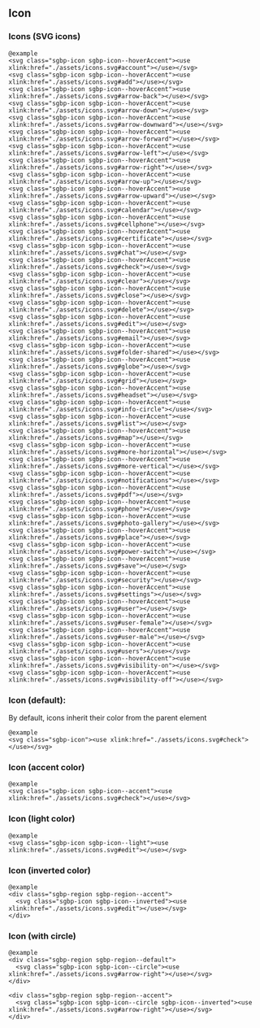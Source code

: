 ## Icon

### Icons (SVG icons)

    @example
    <svg class="sgbp-icon sgbp-icon--hoverAccent"><use xlink:href="./assets/icons.svg#account"></use></svg>
    <svg class="sgbp-icon sgbp-icon--hoverAccent"><use xlink:href="./assets/icons.svg#add"></use></svg>
    <svg class="sgbp-icon sgbp-icon--hoverAccent"><use xlink:href="./assets/icons.svg#arrow-back"></use></svg>
    <svg class="sgbp-icon sgbp-icon--hoverAccent"><use xlink:href="./assets/icons.svg#arrow-down"></use></svg>
    <svg class="sgbp-icon sgbp-icon--hoverAccent"><use xlink:href="./assets/icons.svg#arrow-downward"></use></svg>
    <svg class="sgbp-icon sgbp-icon--hoverAccent"><use xlink:href="./assets/icons.svg#arrow-forward"></use></svg>
    <svg class="sgbp-icon sgbp-icon--hoverAccent"><use xlink:href="./assets/icons.svg#arrow-left"></use></svg>
    <svg class="sgbp-icon sgbp-icon--hoverAccent"><use xlink:href="./assets/icons.svg#arrow-right"></use></svg>
    <svg class="sgbp-icon sgbp-icon--hoverAccent"><use xlink:href="./assets/icons.svg#arrow-up"></use></svg>
    <svg class="sgbp-icon sgbp-icon--hoverAccent"><use xlink:href="./assets/icons.svg#arrow-upward"></use></svg>
    <svg class="sgbp-icon sgbp-icon--hoverAccent"><use xlink:href="./assets/icons.svg#calendar"></use></svg>
    <svg class="sgbp-icon sgbp-icon--hoverAccent"><use xlink:href="./assets/icons.svg#cellphone"></use></svg>
    <svg class="sgbp-icon sgbp-icon--hoverAccent"><use xlink:href="./assets/icons.svg#certificate"></use></svg>
    <svg class="sgbp-icon sgbp-icon--hoverAccent"><use xlink:href="./assets/icons.svg#chat"></use></svg>
    <svg class="sgbp-icon sgbp-icon--hoverAccent"><use xlink:href="./assets/icons.svg#check"></use></svg>
    <svg class="sgbp-icon sgbp-icon--hoverAccent"><use xlink:href="./assets/icons.svg#clear"></use></svg>
    <svg class="sgbp-icon sgbp-icon--hoverAccent"><use xlink:href="./assets/icons.svg#close"></use></svg>
    <svg class="sgbp-icon sgbp-icon--hoverAccent"><use xlink:href="./assets/icons.svg#delete"></use></svg>
    <svg class="sgbp-icon sgbp-icon--hoverAccent"><use xlink:href="./assets/icons.svg#edit"></use></svg>
    <svg class="sgbp-icon sgbp-icon--hoverAccent"><use xlink:href="./assets/icons.svg#email"></use></svg>
    <svg class="sgbp-icon sgbp-icon--hoverAccent"><use xlink:href="./assets/icons.svg#folder-shared"></use></svg>
    <svg class="sgbp-icon sgbp-icon--hoverAccent"><use xlink:href="./assets/icons.svg#globe"></use></svg>
    <svg class="sgbp-icon sgbp-icon--hoverAccent"><use xlink:href="./assets/icons.svg#grid"></use></svg>
    <svg class="sgbp-icon sgbp-icon--hoverAccent"><use xlink:href="./assets/icons.svg#headset"></use></svg>
    <svg class="sgbp-icon sgbp-icon--hoverAccent"><use xlink:href="./assets/icons.svg#info-circle"></use></svg>
    <svg class="sgbp-icon sgbp-icon--hoverAccent"><use xlink:href="./assets/icons.svg#list"></use></svg>
    <svg class="sgbp-icon sgbp-icon--hoverAccent"><use xlink:href="./assets/icons.svg#map"></use></svg>
    <svg class="sgbp-icon sgbp-icon--hoverAccent"><use xlink:href="./assets/icons.svg#more-horizontal"></use></svg>
    <svg class="sgbp-icon sgbp-icon--hoverAccent"><use xlink:href="./assets/icons.svg#more-vertical"></use></svg>
    <svg class="sgbp-icon sgbp-icon--hoverAccent"><use xlink:href="./assets/icons.svg#notifications"></use></svg>
    <svg class="sgbp-icon sgbp-icon--hoverAccent"><use xlink:href="./assets/icons.svg#pdf"></use></svg>
    <svg class="sgbp-icon sgbp-icon--hoverAccent"><use xlink:href="./assets/icons.svg#phone"></use></svg>
    <svg class="sgbp-icon sgbp-icon--hoverAccent"><use xlink:href="./assets/icons.svg#photo-gallery"></use></svg>
    <svg class="sgbp-icon sgbp-icon--hoverAccent"><use xlink:href="./assets/icons.svg#place"></use></svg>
    <svg class="sgbp-icon sgbp-icon--hoverAccent"><use xlink:href="./assets/icons.svg#power-switch"></use></svg>
    <svg class="sgbp-icon sgbp-icon--hoverAccent"><use xlink:href="./assets/icons.svg#save"></use></svg>
    <svg class="sgbp-icon sgbp-icon--hoverAccent"><use xlink:href="./assets/icons.svg#security"></use></svg>
    <svg class="sgbp-icon sgbp-icon--hoverAccent"><use xlink:href="./assets/icons.svg#settings"></use></svg>
    <svg class="sgbp-icon sgbp-icon--hoverAccent"><use xlink:href="./assets/icons.svg#user"></use></svg>
    <svg class="sgbp-icon sgbp-icon--hoverAccent"><use xlink:href="./assets/icons.svg#user-female"></use></svg>
    <svg class="sgbp-icon sgbp-icon--hoverAccent"><use xlink:href="./assets/icons.svg#user-male"></use></svg>
    <svg class="sgbp-icon sgbp-icon--hoverAccent"><use xlink:href="./assets/icons.svg#users"></use></svg>
    <svg class="sgbp-icon sgbp-icon--hoverAccent"><use xlink:href="./assets/icons.svg#visibility-on"></use></svg>
    <svg class="sgbp-icon sgbp-icon--hoverAccent"><use xlink:href="./assets/icons.svg#visibility-off"></use></svg>

### Icon (default):

By default, icons inherit their color from the parent element

    @example
    <svg class="sgbp-icon"><use xlink:href="./assets/icons.svg#check"></use></svg>

### Icon (accent color)

    @example
    <svg class="sgbp-icon sgbp-icon--accent"><use xlink:href="./assets/icons.svg#check"></use></svg>

### Icon (light color)

    @example
    <svg class="sgbp-icon sgbp-icon--light"><use xlink:href="./assets/icons.svg#edit"></use></svg>

### Icon (inverted color)

    @example
    <div class="sgbp-region sgbp-region--accent">
      <svg class="sgbp-icon sgbp-icon--inverted"><use xlink:href="./assets/icons.svg#edit"></use></svg>
    </div>

### Icon (with circle)

    @example
    <div class="sgbp-region sgbp-region--default">
      <svg class="sgbp-icon sgbp-icon--circle"><use xlink:href="./assets/icons.svg#arrow-right"></use></svg>
    </div>

    <div class="sgbp-region sgbp-region--accent">
      <svg class="sgbp-icon sgbp-icon--circle sgbp-icon--inverted"><use xlink:href="./assets/icons.svg#arrow-right"></use></svg>
    </div>
